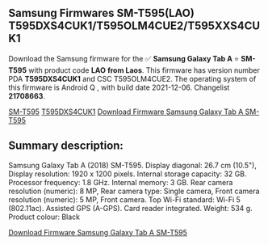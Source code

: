 <h2>Samsung Firmwares SM-T595(LAO) T595DXS4CUK1/T595OLM4CUE2/T595XXS4CUK1</h2>
Download the Samsung firmware for the ✅ <strong>Samsung Galaxy Tab A </strong> ⭐ <strong>SM-T595</strong> with product code <strong>LAO</strong> <strong> from Laos</strong>. This firmware has version number PDA <strong>T595DXS4CUK1</strong> and CSC T595OLM4CUE2. The operating system of this firmware is Android Q , with build date 2021-12-06. Changelist <strong>21708663</strong>.


[SM-T595](https://samfirm.shop/samsung/model/SM-T595)
[T595DXS4CUK1](https://samfirm.shop/samsung/pda/T595DXS4CUK1)
[Download Firmware Samsung Galaxy Tab A SM-T595](https://samfirm.shop/samsung/firmware/480536)
<h2>Summary description:</h2>
<p>Samsung Galaxy Tab A (2018) SM-T595. Display diagonal: 26.7 cm (10.5"), Display resolution: 1920 x 1200 pixels. Internal storage capacity: 32 GB. Processor frequency: 1.8 GHz. Internal memory: 3 GB. Rear camera resolution (numeric): 8 MP, Rear camera type: Single camera, Front camera resolution (numeric): 5 MP, Front camera. Top Wi-Fi standard: Wi-Fi 5 (802.11ac). Assisted GPS (A-GPS). Card reader integrated. Weight: 534 g. Product colour: Black</p>


[Download Firmware Samsung Galaxy Tab A SM-T595](https://samfirm.shop/samsung/firmware/480536)
